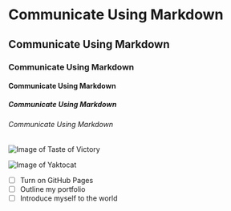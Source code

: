 # Communicate Using Markdown 
## Communicate Using Markdown 
### Communicate Using Markdown 
#### Communicate Using Markdown 
##### Communicate Using Markdown 
###### Communicate Using Markdown

![Image of Taste of Victory](https://https://cdn.pixabay.com/photo/2015/12/11/09/30/mobile-phone-1087845_1280.jpg)

![Image of Yaktocat](https://octodex.github.com/images/yaktocat.png)

- [ ] Turn on GitHub Pages
- [ ] Outline my portfolio
- [ ] Introduce myself to the world
